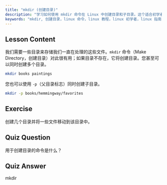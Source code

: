 ```yaml
---
title: "mkdir (创建目录)"
description: "学习如何使用 mkdir 命令在 Linux 中创建目录和子目录。这个适合初学者的教程帮助您高效地组织文件。"
keywords: "mkdir, 创建目录，linux 命令，linux 教程，linux 初学者，linux 指南"
---
```


## Lesson Content

我们需要一些目录来存储我们一直在处理的这些文件。`mkdir` 命令（Make Directory，创建目录）对此很有用；如果目录不存在，它将创建目录。您甚至可以同时创建多个目录。

```bash
mkdir books paintings
```

您也可以使用 `-p`（父目录标志）同时创建子目录。

```bash
mkdir -p books/hemmingway/favorites
```

## Exercise

创建几个目录并将一些文件移动到该目录中。

## Quiz Question

用于创建目录的命令是什么？

## Quiz Answer

mkdir
